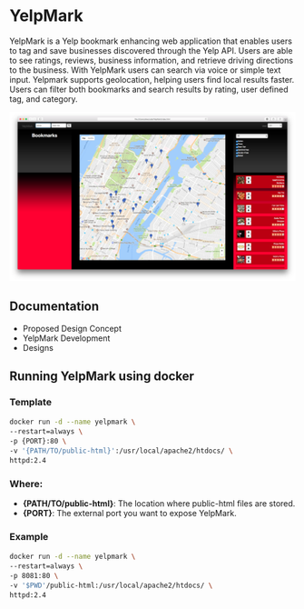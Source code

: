 # YelpMark

YelpMark is a Yelp bookmark enhancing web application that enables users to tag and save businesses discovered through the Yelp API. Users are able to see ratings, reviews, business information, and retrieve driving directions to the business. With YelpMark users can search via voice or simple text input. Yelpmark supports geolocation, helping users find local results faster. Users can filter both bookmarks and search results by rating, user defined tag, and category.

![](docs/images/yelpmark.png)

## Documentation

- Proposed Design Concept
- YelpMark Development
- Designs

## Running YelpMark using docker

### Template

```bash
docker run -d --name yelpmark \
--restart=always \
-p {PORT}:80 \
-v '{PATH/TO/public-html}':/usr/local/apache2/htdocs/ \
httpd:2.4
```

### Where:
- **{PATH/TO/public-html}**: The location where public-html files are stored.
- **{PORT}**: The external port you want to expose YelpMark.

### Example

```bash
docker run -d --name yelpmark \
--restart=always \
-p 8081:80 \
-v '$PWD'/public-html:/usr/local/apache2/htdocs/ \
httpd:2.4
```